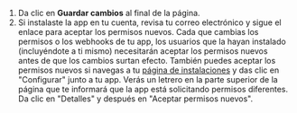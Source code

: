 1. Da clic en **Guardar cambios** al final de la página.
1. Si instalaste la app en tu cuenta, revisa tu correo electrónico y sigue el enlace para aceptar los permisos nuevos. Cada que cambias los permisos o los webhooks de tu app, los usuarios que la hayan instalado (incluyéndote a ti mismo) necesitarán aceptar los permisos nuevos antes de que los cambios surtan efecto. También puedes aceptar los permisos nuevos si navegas a tu [página de instalaciones](https://github.com/settings/installations) y das clic en "Configurar" junto a tu app. Verás un letrero en la parte superior de la página que te informará que la app está solicitando permisos diferentes. Da clic en "Detalles" y después en "Aceptar permisos nuevos".
